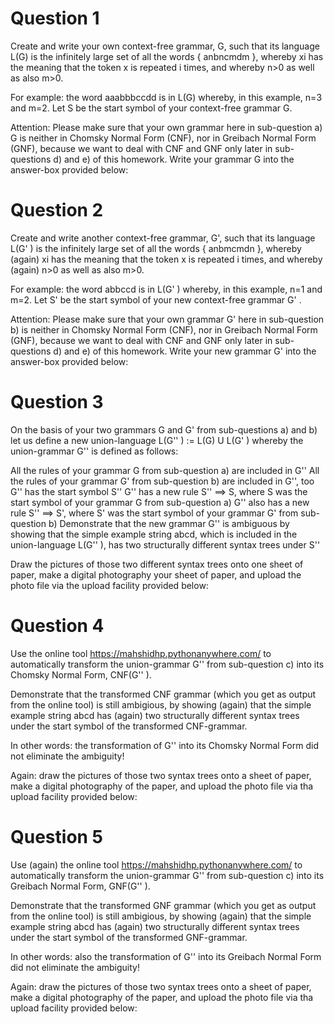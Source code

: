 # Question 1

Create and write your own context-free grammar, G, such that its language L(G) is the infinitely large set of all the words { anbncmdm }, whereby xi has the meaning that the token x is repeated i times, and whereby n>0 as well as also m>0.

For example: the word aaabbbccdd is in L(G) whereby, in this example, n=3 and m=2.
Let S be the start symbol of your context-free grammar G.

Attention: Please make sure that your own grammar here in sub-question a) G is neither in Chomsky Normal Form (CNF), nor in Greibach Normal Form (GNF), because we want to deal with CNF and GNF only later in sub-questions d) and e) of this homework.
Write your grammar G into the answer-box provided below:

# Question 2

Create and write another context-free grammar, G', such that its language L(G' ) is the infinitely large set of all the words { anbmcmdn }, whereby (again) xi has the meaning that the token x is repeated i times, and whereby (again) n>0 as well as also m>0.

For example: the word abbccd is in L(G' ) whereby, in this example, n=1 and m=2.
Let S' be the start symbol of your new context-free grammar G' .

Attention: Please make sure that your own grammar G' here in sub-question b) is neither in Chomsky Normal Form (CNF), nor in Greibach Normal Form (GNF), because we want to deal with CNF and GNF only later in sub-questions d) and e) of this homework.
Write your new grammar G' into the answer-box provided below:

# Question 3

On the basis of your two grammars G and G' from sub-questions a) and b) let us define a new union-language L(G'' ) := L(G) U L(G' ) whereby the union-grammar G'' is defined as follows:

All the rules of your grammar G from sub-question a) are included in G''
All the rules of your grammar G' from sub-question b) are included in G'', too
G'' has the start symbol S''
G'' has a new rule S'' ==> S, where S was the start symbol of your grammar G from sub-question a)
G'' also has a new rule S'' ==> S', where S' was the start symbol of your grammar G' from sub-question b)
Demonstrate that the new grammar G'' is ambiguous by showing that the simple example string abcd, which is included in the union-language L(G'' ), has two structurally different syntax trees under S'' 

Draw the pictures of those two different syntax trees onto one sheet of paper, make a digital photography your sheet of paper, and upload the photo file via the upload facility provided below:

# Question 4

Use the online tool https://mahshidhp.pythonanywhere.com/ to automatically transform the union-grammar G'' from sub-question c) into its Chomsky Normal Form, CNF(G'' ).

Demonstrate that the transformed CNF grammar (which you get as output from the online tool) is still ambigious, by showing (again) that the simple example string abcd has (again) two structurally different syntax trees under the start symbol of the transformed CNF-grammar.

In other words: the transformation of G'' into its Chomsky Normal Form did not eliminate the ambiguity!

Again: draw the pictures of those two syntax trees onto a sheet of paper, make a digital photography of the paper, and upload the photo file via tha upload facility provided below:

# Question 5

Use (again) the online tool https://mahshidhp.pythonanywhere.com/ to automatically transform the union-grammar G'' from sub-question c) into its Greibach Normal Form, GNF(G'' ).

Demonstrate that the transformed GNF grammar (which you get as output from the online tool) is still ambigious, by showing (again) that the simple example string abcd has (again) two structurally different syntax trees under the start symbol of the transformed GNF-grammar.

In other words: also the transformation of G'' into its Greibach Normal Form did not eliminate the ambiguity!

Again: draw the pictures of those two syntax trees onto a sheet of paper, make a digital photography of the paper, and upload the photo file via tha upload facility provided below:
